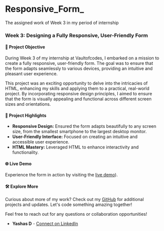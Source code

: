# Responsive_Form_
The assigned work of Week 3 in my period of internship
### Week 3: Designing a Fully Responsive, User-Friendly Form

#### 🚀 Project Objective
During Week 3 of my internship at Vaultofcodes, I embarked on a mission to create a fully responsive, user-friendly form. The goal was to ensure that the form adapts seamlessly to various devices, providing an intuitive and pleasant user experience.

This project was an exciting opportunity to delve into the intricacies of HTML, enhancing my skills and applying them to a practical, real-world project. By incorporating responsive design principles, I aimed to ensure that the form is visually appealing and functional across different screen sizes and orientations.

#### 🎨 Project Highlights
- **Responsive Design:** Ensured the form adapts beautifully to any screen size, from the smallest smartphone to the largest desktop monitor.
- **User-Friendly Interface:** Focused on creating an intuitive and accessible user experience.
- **HTML Mastery:** Leveraged HTML to enhance interactivity and functionality.

#### 🌐 Live Demo
Experience the form in action by visiting the [live demo](https://responsiveformvoc.netlify.app/)).

#### 🛠️ Explore More
Curious about more of my work? Check out my [GitHub](https://github.com/Yashas14) for additional projects and updates. Let's code something amazing together!

Feel free to reach out for any questions or collaboration opportunities!
- **Yashas D**  - [Connect on LinkedIn](https://www.linkedin.com/in/yashasd2004/)
